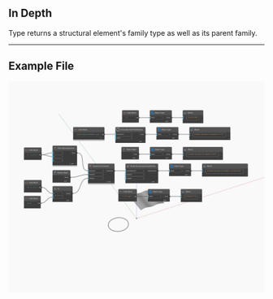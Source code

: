 ## In Depth
Type returns a structural element's family type as well as its parent family.
___
## Example File

![Type](./DSCore.Object.Type_img.jpg)

